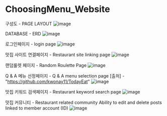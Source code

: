 # ChoosingMenu_Website
구성도 - PAGE LAYOUT 
![image](https://user-images.githubusercontent.com/91533318/205628819-d059d708-15e1-4b22-a7db-91ffc82021e9.png)

DATABASE - ERD
![image](https://user-images.githubusercontent.com/91533318/205627471-ad586eb3-4873-4ddc-8216-a7addfd52d7d.png)




로그인페이지 - login page
![image](https://user-images.githubusercontent.com/91533318/205627682-054b84f8-7965-40af-9ad3-6718cf6dc0db.png)




맛집 사이트 연결페이지 - Restaurant site linking page
![image](https://user-images.githubusercontent.com/91533318/205627854-663b1f02-e27b-4393-bd6a-b41b89240e79.png)





랜덤룰렛 페이지 - Random Roulette Page
![image](https://user-images.githubusercontent.com/91533318/205627991-e8943c07-5461-4ef1-8014-9aba59a25bee.png)





Q & A 메뉴 선정페이지 - Q & A menu selection page
[출처] - "https://github.com/kwonay11/TodayEat"
![image](https://user-images.githubusercontent.com/91533318/205628169-809bb364-d1d9-4792-be40-203ef459d813.png)




맛집 키워드 검색페이지 - Restaurant keyword search page
![image](https://user-images.githubusercontent.com/91533318/205628350-a752acd2-8f87-450f-9227-9a63f38a6881.png)




맛집 커뮤니티 - Restaurant related community
Ability to edit and delete posts linked to member account (ID)
![image](https://user-images.githubusercontent.com/91533318/205628640-c9f99167-5c63-44c5-aaf2-aa7869d739ec.png)
